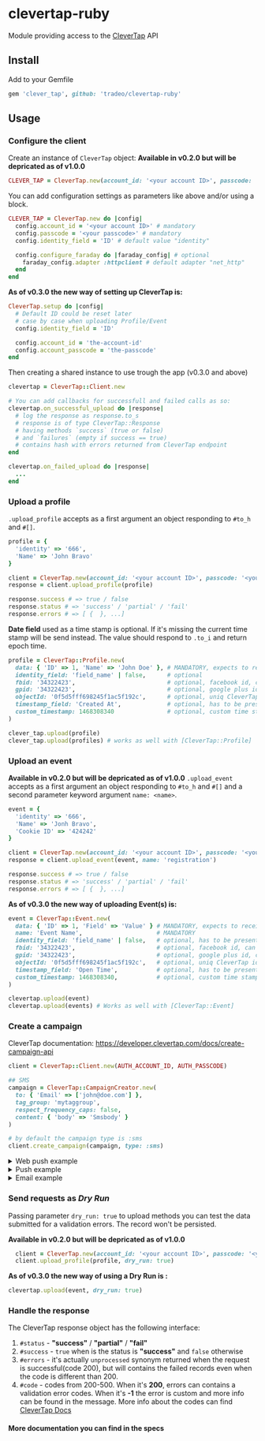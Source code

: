 clevertap-ruby
==============

Module providing access to the [CleverTap](https://clevertap.com/) API

## Install
Add to your Gemfile

```ruby
gem 'clever_tap', github: 'tradeo/clevertap-ruby'
```

## Usage

### Configure the client

Create an instance of `CleverTap` object:
__Available in v0.2.0 but will be depricated as of v1.0.0__
```ruby
CLEVER_TAP = CleverTap.new(account_id: '<your account ID>', passcode: '<your passcode>')
```

You can add configuration settings as parameters like above and/or using a block.
```ruby
CLEVER_TAP = CleverTap.new do |config|
  config.account_id = '<your account ID>' # mandatory
  config.passcode = '<your passcode>' # mandatory
  config.identity_field = 'ID' # default value "identity"

  config.configure_faraday do |faraday_config| # optional
    faraday_config.adapter :httpclient # default adapter "net_http"
  end
end
```

__As of v0.3.0 the new way of setting up CleverTap is:__
```ruby
CleverTap.setup do |config|
  # Default ID could be reset later
  # case by case when uploading Profile/Event
  config.identity_field = 'ID'

  config.account_id = 'the-account-id'
  config.account_passcode = 'the-passcode'
end
```

Then creating a shared instance to use trough the app (v0.3.0 and above)
```ruby
clevertap = CleverTap::Client.new

# You can add callbacks for successfull and failed calls as so:
clevertap.on_successful_upload do |response|
  # log the response as response.to_s
  # response is of type CleverTap::Response
  # having methods `success` (true or false)
  # and `failures` (empty if success == true)
  # contains hash with errors returned from CleverTap endpoint
end

clevertap.on_failed_upload do |response|
  ...
end
```

### Upload a profile

`.upload_profile` accepts as a first argument an object responding to `#to_h` and `#[]`.
```ruby
profile = {
  'identity' => '666',
  'Name' => 'John Bravo'
}

client = CleverTap.new(account_id: '<your account ID>', passcode: '<your passcode>')
response = client.upload_profile(profile)

response.success # => true / false
response.status # => 'success' / 'partial' / 'fail'
response.errors # => [ {  }, ...]
```

__Date field__ used as a time stamp is optional.
If it's missing the current time stamp will be send instead.
The value should respond to `.to_i` and return epoch time.

```ruby
profile = CleverTap::Profile.new(
  data: { 'ID' => 1, 'Name' => 'John Doe' }, # MANDATORY, expects to receive a hash containing the identity field specified in `CleverTap.setup`, or below
  identity_field: 'field_name' | false,      # optional
  fbid: '34322423',                          # optional, facebook id, can replace original identity
  gpid: '34322423',                          # optional, google plus id, can replace original identity
  objectId: '0f5d5fff698245f1ac5f192c',      # optional, uniq CleverTap identifier
  timestamp_field: 'Created At',             # optional, has to be present in the `data` hash, else it throws
  custom_timestamp: 1468308340               # optional, custom time stamp if user needs to set a particular timestamp, not presented in the object, takes precedence
)

clever_tap.upload(profile)
clever_tap.upload(profiles) # works as well with [CleverTap::Profile]
```

### Upload an event

__Available in v0.2.0 but will be depricated as of v1.0.0__
`.upload_event` accepts as a first argument an object responding to `#to_h` and `#[]` and a second parameter keyword argument `name: <name>`.
```ruby
event = {
  'identity' => '666',
  'Name' => 'Jonh Bravo',
  'Cookie ID' => '424242'
}

client = CleverTap.new(account_id: '<your account ID>', passcode: '<your passcode>')
response = client.upload_event(event, name: 'registration')

response.success # => true / false
response.status # => 'success' / 'partial' / 'fail'
response.errors # => [ {  }, ...]
```
__As of v0.3.0 the new way of uploading Event(s) is:__
```ruby
event = CleverTap::Event.new(
  data: { 'ID' => 1, 'Field' => 'Value' } # MANDATORY, expects to receive a hash containing the identity field specified in `CleverTap.setup`, or below
  name: 'Event Name',                     # MANDATORY
  identity_field: 'field_name' | false,   # optional, has to be present in the `data` hash, else it throws
  fbid: '34322423',                       # optional, facebook id, can replace original identity
  gpid: '34322423',                       # optional, google plus id, can replace original identity
  objectId: '0f5d5fff698245f1ac5f192c',   # optional, uniq CleverTap identifier, can replace identity
  timestamp_field: 'Open Time',           # optional, has to be present in the `data` hash, else it throws
  custom_timestamp: 1468308340,           # optional, custom time stamp if user needs to set a particular timestamp, not presented in the object
)

clevertap.upload(event)
clevertap.upload(events) # Works as well with [CleverTap::Event]
```

### Create a campaign
CleverTap documentation: https://developer.clevertap.com/docs/create-campaign-api

```ruby
client = CleverTap::Client.new(AUTH_ACCOUNT_ID, AUTH_PASSCODE)

## SMS
campaign = CleverTap::CampaignCreator.new(
  to: { 'Email' => ['john@doe.com'] },
  tag_group: 'mytaggroup',
  respect_frequency_caps: false,
  content: { 'body' => 'Smsbody' }
)

# by default the campaign type is :sms
client.create_campaign(campaign, type: :sms)
```


<details>
  <summary>Web push example</summary>
  
  ```ruby
  ## Web push
  campaign = CleverTap::CampaignCreator.new(
    to: {
      'FBID' => %w[102029292929388 114342342453463],
      'Email' =>  ['john@doe.com', 'jane@doe.com'],
      'Identity' => ['JohnDoe'],
      'objectId' => [
        '_asdnkansdjknaskdjnasjkndja',
        '-adffajjdfoaiaefiohnefwprjf'
      ]
    },
    tag_group: 'my tag group',
    campaign_id: 1_000_000_043,
    respect_frequency_caps: false,
    content: {
      'title' => 'Hi!',
      'body' => 'How are you doing today?'
    },
    platform_specific: {  # Optional
      'safari' => {
        'deep_link' => 'https://apple.com',
        'ttl' => 10
      },
      'chrome' => {
        'image' => 'https://www.exampleImage.com',
        'icon' => 'https://www.exampleIcon.com',
        'deep_link' => ' https://google.co',
        'ttl' => 10,
        'require_interaction' => true,
        'cta_title1' => 'title',
        'cta_link1' => 'http://www.example2.com',
        'cta_iconlink1' => 'https://www.exampleIcon2.com'
      },
      'firefox' => {
        'icon' => 'https://www.exampleIcon.com',
        'deep_link' => 'https://mozilla.org',
        'ttl' => 10
      }
    }
  )

  client.create_campaign(campaign, type: :web_push)
  ```
</details>


<details>
  <summary>Push example</summary>
  
  ```ruby
  ## Push
  campaign = CleverTap::CampaignCreator.new(
    to: {
      'FBID' => %w[
        102029292929388
        114342342453463
      ],
      'GPID' => [
        '1928288389299292'
      ],
      'Email' => [
        'john@doe.com',
        'jane@doe.com'
      ],
      'Identity' => [
        'JohnDoe'
      ],
      'objectId' => [
        '_asdnkansdjknaskdjnasjkndja',
        '-adffajjdfoaiaefiohnefwprjf'
      ]
    },
    tag_group: 'mytaggroup',
    respect_frequency_caps: false,
    content: {
      'title' => 'Welcome',
      'body' => 'Smsbody'
    },
    platform_specific: { # Optional
      'ios' => {
        'deep_link' => 'example.com',
        'sound_file' => 'example.caf',
        'category' => 'notification category',
        'badge_count' => 1,
        'key' => 'value_ios'
      },
      'android' => {
        'background_image' => 'http://example.jpg',
        'default_sound' => true,
        'deep_link' => 'example.com',
        'large_icon' => 'http://example.png',
        'key' => 'value_android'
      }
    }
  )

  client.create_campaign(campaign, type: :push)
  ```
</details>


<details>
  <summary>Email example</summary>
  
  ```ruby
  ## Email
  campaign = CleverTap::CampaignCreator.new(
    to: {
      'FBID' => %w[
        102029292929388
        114342342453463
      ],
      'GPID' => [
        '1928288389299292'
      ],
      'Email' => [
        'john@doe.com',
        'jane@doe.com'
      ],
      'Identity' => [
        'JohnDoe'
      ],
      'objectId' => [
        '_asdnkansdjknaskdjnasjkndja',
        '-adffajjdfoaiaefiohnefwprjf'
      ]
    },
    tag_group: 'my tag group',
    respect_frequency_caps: false,
    content: {
      'subject' => 'Welcome',
      'body' => '<div>Your HTML content for the email</div>',
      'sender_name' => 'CleverTap'
    }
  )

  client.create_campaign(campaign, type: :email)
  ```
</details>


### Send requests as *Dry Run*

Passing parameter `dry_run: true` to upload methods you can test the data submitted for a validation errors.
The record won't be persisted.

__Available in v0.2.0 but will be depricated as of v1.0.0__
```ruby
  client = CleverTap.new(account_id: '<your account ID>', passcode: '<your passcode>')
  client.upload_profile(profile, dry_run: true)
```

__As of v0.3.0 the new way of using a Dry Run is :__
```ruby
clevertap.upload(event, dry_run: true)
```

### Handle the response

The CleverTap response object has the following interface:
  1. `#status` - __"success"__ / __"partial"__ / __"fail"__
  2. `#success` - `true` when is the status is __"success"__ and `false` otherwise
  3. `#errors` - it's actually `unprocessed` synonym returned when the request is successful(code 200), but will contains the failed records even when the code is different than 200.
  4. `#code` - codes from 200-500. When it's __200__, errors can contains a validation
   error codes. When it's __-1__ the error is custom and more info can be found in the message. More info about the codes can find [CleverTap Docs](https://support.clevertap.com/docs/api/working-with-user-profiles.html#uploading-user-profiles)



####  __More documentation you can find in the specs__
